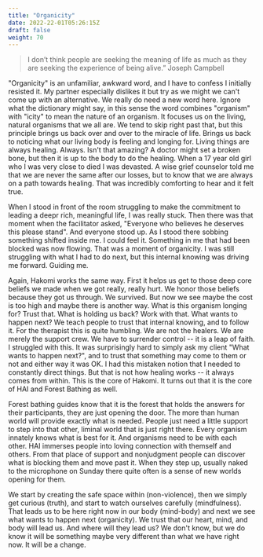 ```yaml
---
title: "Organicity"
date: 2022-22-01T05:26:15Z
draft: false
weight: 70
---
```

>I don’t think people are seeking the meaning of life as much as they are seeking the experience of being alive.”
Joseph Campbell

"Organicity" is an unfamiliar, awkward word, and I have to confess I initially resisted it. My partner especially dislikes it but try as we might we can't come up with an alternative. We really do need a new word here. Ignore what the dictionary might say, in this sense the word combines "organism" with "icity" to mean the nature of an organism. It focuses us on the living, natural organisms that we all are. We tend to skip right past that, but this principle brings us back over and over to the miracle of life. Brings us back to noticing what our living body is feeling and longing for. Living things are always healing. Always. Isn't that amazing? A doctor might set a broken bone, but then it is up to the body to do the healing. When a 17 year old girl who I was very close to died I was devasted. A wise grief counselor told me that we are never the same after our losses, but to know that we are always on a path towards healing. That was incredibly comforting to hear and it felt true.

When I stood in front of the room struggling to make the commitment to leading a deepr rich, meaningful life, I was really stuck. Then there was that moment when the facilitator asked, "Everyone who believes he deserves this please stand". And everyone stood up. As I stood there sobbing something shifted inside me. I could feel it. Something in me that had been blocked was now flowing. That was a moment of organicity. I was still struggling with what I had to do next, but this internal knowing was driving me forward. Guiding me.

Again, Hakomi works the same way. First it helps us get to those deep core beliefs we made when we got really, really hurt. We honor those beliefs because they got us through. We survived. But now we see maybe the cost is too high and maybe there is another way. What is this organism longing for? Trust that. What is holding us back? Work with that. What wants to happen next? We teach people to trust that internal knowing, and to follow it. For the therapist this is quite humbling. We are not the healers. We are merely the support crew. We have to surrender control -- it is a leap of faith. I struggled with this. It was surprisingly hard to simply ask my client "What wants to happen next?", and to trust that something may come to them or not and either way it was OK. I had this mistaken notion that I needed to constantly direct things. But that is not how healing works -- it always comes from within. This is the core of Hakomi. It turns out that it is the core of HAI and Forest Bathing as well.

Forest bathing guides know that it is the forest that holds the answers for their participants, they are just opening the door. The more than human world will provide exactly what is needed. People just need a little support to step into that other, liminal world that is just right there. Every organism innately knows what is best for it. And organisms need to be with each other. HAI immerses people into loving connection with themself and others. From that place of support and nonjudgment people can discover what is blocking them and move past it. When they step up, usually naked to the microphone on Sunday there quite often is a sense of new worlds opening for them.

We start by creating the safe space within (non-violence), then we simply get curious (truth), and start to watch ourselves carefully (mindfulness). That leads us to be here right now in our body (mind-body) and next we see what wants to happen next (organicity). We trust that our heart, mind, and body will lead us. And where will they lead us? We don't know, but we do know it will be something maybe very different than what we have right now. It will be a change.
